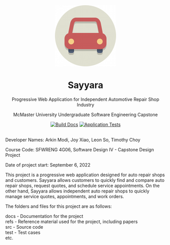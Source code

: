 <div align="center" >
  <img src="public/icons/icon-192x192.png" width="192px" height="192px" alt="Logo for Sayyara" />
  <br />
  <h1>Sayyara</h1>
  <p>Progressive Web Application for Independent Automotive Repair Shop Industry</p>
  <p>McMaster University Undergraduate Software Engineering Capstone</p>
  <a href="https://github.com/arkinmodi/project-sayyara/actions/workflows/build-docs.yml"><img src="https://github.com/arkinmodi/project-sayyara/actions/workflows/build-docs.yml/badge.svg" alt="Build Docs"></a>
  <a href="https://github.com/arkinmodi/project-sayyara/actions/workflows/run-tests.yml"><img src="https://github.com/arkinmodi/project-sayyara/actions/workflows/run-tests.yml/badge.svg" alt="Application Tests"></a>
</div>
<br/>

Developer Names: Arkin Modi, Joy Xiao, Leon So, Timothy Choy

Course Code: SFWRENG 4G06, Software Design IV - Capstone Design Project

Date of project start: September 6, 2022

This project is a progressive web application designed for auto repair shops and customers. Sayyara
allows customers to quickly find and compare auto repair shops, request quotes, and schedule service
appointments. On the other hand, Sayyara allows independent auto repair shops to quickly manage
service quotes, appointments, and work orders.

The folders and files for this project are as follows:

docs - Documentation for the project \
refs - Reference material used for the project, including papers \
src - Source code \
test - Test cases \
etc.
